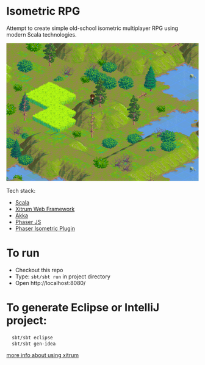 Isometric RPG
===

Attempt to create simple old-school isometric multiplayer RPG using modern Scala technologies.

![Screenshot](assets/screenshot.png)

Tech stack:

* [Scala](http://www.scala-lang.org/)
* [Xitrum Web Framework](https://github.com/xitrum-framework/xitrum)
* [Akka](http://akka.io/)
* [Phaser JS](http://phaser.io/)
* [Phaser Isometric Plugin](http://rotates.org/phaser/iso/)


To run
===

* Checkout this repo
* Type: ``` sbt/sbt run ``` in project directory
* Open http://localhost:8080/


To generate Eclipse or IntelliJ project:
===

```
  sbt/sbt eclipse
  sbt/sbt gen-idea
```

[more info about using xitrum](https://xitrum-framework.github.io/guide/3.22/singlehtml/en/index.html#import-the-project-to-intellij)